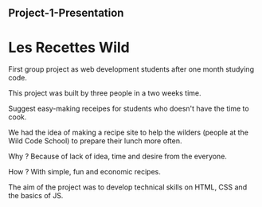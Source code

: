 ## Project-1-Presentation

<h1>Les Recettes Wild</h1>

<p>
    First group project as web development students after one month studying code.
</p>

<p>
    This project was built by three people in a two weeks time.
</p>

<p>
    Suggest easy-making receipes for students who doesn't have the time to cook.
</p>

<p>
    We had the idea of making a recipe site to help the wilders (people at the Wild Code School) to prepare their lunch more often.
</p>

<p>
    Why ? Because of lack of idea, time and desire from the everyone.
</p>

<p>
    How ? With simple, fun and economic recipes.
</p>

<p>
    The aim of the project was to develop technical skills on HTML, CSS and the basics of JS.
</p>



